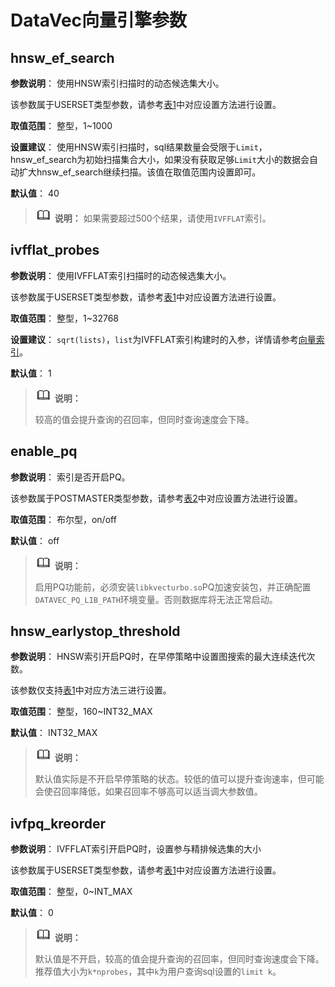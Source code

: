# DataVec向量引擎参数

## hnsw_ef_search<a name="section14941640131"></a>

**参数说明**： 使用HNSW索引扫描时的动态候选集大小。

该参数属于USERSET类型参数，请参考[表1](重设参数.md#zh-cn_topic_0283137176_zh-cn_topic_0237121562_zh-cn_topic_0059777490_t91a6f212010f4503b24d7943aed6d846)中对应设置方法进行设置。

**取值范围**： 整型，1\~1000

**设置建议**： 使用HNSW索引扫描时，sql结果数量会受限于`Limit`，hnsw_ef_search为初始扫描集合大小，如果没有获取足够`Limit`大小的数据会自动扩大hnsw_ef_search继续扫描。该值在取值范围内设置即可。

**默认值**： 40

>![](public_sys-resources/icon-note.png) **说明：**
> 如果需要超过500个结果，请使用`IVFFLAT`索引。

## ivfflat_probes<a name="section14941640131"></a>

**参数说明**： 使用IVFFLAT索引扫描时的动态候选集大小。

该参数属于USERSET类型参数，请参考[表1](重设参数.md#zh-cn_topic_0283137176_zh-cn_topic_0237121562_zh-cn_topic_0059777490_t91a6f212010f4503b24d7943aed6d846)中对应设置方法进行设置。

**取值范围**： 整型，1\~32768

**设置建议**： `sqrt(lists)`，`list`为IVFFLAT索引构建时的入参，详情请参考[向量索引](../SQLReference/向量索引.md)。

**默认值**： 1

>![](public_sys-resources/icon-note.png) **说明：**
>
> 较高的值会提升查询的召回率，但同时查询速度会下降。
## enable_pq<a name="section14941640131"></a>

**参数说明**： 索引是否开启PQ。

该参数属于POSTMASTER类型参数，请参考[表2](../DatabaseAdministrationGuide/重设参数.md#zh-cn_topic_0283137176_zh-cn_topic_0237121562_zh-cn_topic_0059777490_t91a6f212010f4503b24d7943aed6d846)中对应设置方法进行设置。

**取值范围**： 布尔型，on/off

**默认值**： off

>![](public_sys-resources/icon-note.png) **说明：**
>
> 启用PQ功能前，必须安装`libkvecturbo.so`PQ加速安装包，并正确配置`DATAVEC_PQ_LIB_PATH`环境变量。否则数据库将无法正常启动。

## hnsw_earlystop_threshold<a name="section14941640131"></a>

**参数说明**： HNSW索引开启PQ时，在早停策略中设置图搜索的最大连续迭代次数。

该参数仅支持[表1](../DatabaseAdministrationGuide/重设参数.md#zh-cn_topic_0283137176_zh-cn_topic_0237121562_zh-cn_topic_0059777490_t91a6f212010f4503b24d7943aed6d846)中对应方法三进行设置。

**取值范围**： 整型，160~INT32_MAX

**默认值**： INT32_MAX

>![](public_sys-resources/icon-note.png) **说明：**
>
>默认值实际是不开启早停策略的状态。较低的值可以提升查询速率，但可能会使召回率降低，如果召回率不够高可以适当调大参数值。

## ivfpq_kreorder<a name="section14941640131"></a>

**参数说明**： IVFFLAT索引开启PQ时，设置参与精排候选集的大小

该参数属于USERSET类型参数，请参考[表1](../DatabaseAdministrationGuide/重设参数.md#zh-cn_topic_0283137176_zh-cn_topic_0237121562_zh-cn_topic_0059777490_t91a6f212010f4503b24d7943aed6d846)中对应设置方法进行设置。

**取值范围**： 整型，0~INT_MAX

**默认值**： 0

>![](public_sys-resources/icon-note.png) **说明：**
>
>默认值是不开启，较高的值会提升查询的召回率，但同时查询速度会下降。推荐值大小为`k*nprobes`，其中`k`为用户查询sql设置的`limit k`。